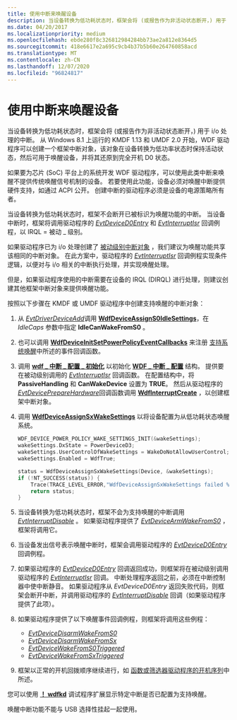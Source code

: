 ```yaml
---
title: 使用中断来唤醒设备
description: 当设备转换为低功耗状态时，框架会将 (或报告作为非活动状态断开，) 用于 i/o 处理的中断。
ms.date: 04/20/2017
ms.localizationpriority: medium
ms.openlocfilehash: ebde280f8c326812984284bb73ae2a812e8364d5
ms.sourcegitcommit: 418e6617e2a695c9cb4b37b5b60e264760858acd
ms.translationtype: MT
ms.contentlocale: zh-CN
ms.lasthandoff: 12/07/2020
ms.locfileid: "96824817"
---
```

# <a name="using-an-interrupt-to-wake-a-device"></a>使用中断来唤醒设备


当设备转换为低功耗状态时，框架会将 (或报告作为非活动状态断开，) 用于 i/o 处理的中断。 从 Windows 8.1 上运行的 KMDF 1.13 和 UMDF 2.0 开始，WDF 驱动程序可以创建一个框架中断对象，该对象在设备转换为低功率状态时保持活动状态，然后可用于唤醒设备，并将其还原到完全开机 D0 状态。

如果要为芯片 (SoC) 平台上的系统开发 WDF 驱动程序，可以使用此类中断来唤醒不提供传统唤醒信号机制的设备。 若要使用此功能，设备必须对唤醒中断提供硬件支持，如通过 ACPI 公开。 创建中断的驱动程序必须是设备的电源策略所有者。

当设备转换为低功耗状态时，框架不会断开已被标识为唤醒功能的中断。 当设备中断时，框架将调用驱动程序的 [*EvtDeviceD0Entry*](/windows-hardware/drivers/ddi/wdfdevice/nc-wdfdevice-evt_wdf_device_d0_entry) 和 [*EvtInterruptIsr*](/windows-hardware/drivers/ddi/wdfinterrupt/nc-wdfinterrupt-evt_wdf_interrupt_isr) 回调例程，以 IRQL = 被动 \_ 级别。

如果驱动程序已为 i/o 处理创建了 [被动级别中断对象](supporting-passive-level-interrupts.md) ，我们建议为唤醒功能共享该相同的中断对象。 在此方案中，驱动程序的 [*EvtInterruptIsr*](/windows-hardware/drivers/ddi/wdfinterrupt/nc-wdfinterrupt-evt_wdf_interrupt_isr) 回调例程实现条件逻辑，以便对与 i/o 相关的中断执行处理，并实现唤醒处理。

但是，如果驱动程序使用的中断需要在设备的 IRQL (DIRQL) 进行处理，则建议创建其他框架中断对象来提供唤醒功能。

按照以下步骤在 KMDF 或 UMDF 驱动程序中创建支持唤醒的中断对象：

1.  从 [*EvtDriverDeviceAdd*](/windows-hardware/drivers/ddi/wdfdriver/nc-wdfdriver-evt_wdf_driver_device_add)调用 [**WdfDeviceAssignS0IdleSettings**](/windows-hardware/drivers/ddi/wdfdevice/nf-wdfdevice-wdfdeviceassigns0idlesettings)，在 *IdleCaps* 参数中指定 **IdleCanWakeFromS0** 。
2.  也可以调用 [**WdfDeviceInitSetPowerPolicyEventCallbacks**](/windows-hardware/drivers/ddi/wdfdevice/nf-wdfdevice-wdfdeviceinitsetpowerpolicyeventcallbacks) 来注册 [支持系统唤醒](supporting-system-wake-up.md)中所述的事件回调函数。
3.  调用 [**wdf \_ 中断 \_ 配置 \_ 初始化**](/windows-hardware/drivers/ddi/wdfinterrupt/nf-wdfinterrupt-wdf_interrupt_config_init) 以初始化 [**WDF \_ 中断 \_ 配置**](/windows-hardware/drivers/ddi/wdfinterrupt/ns-wdfinterrupt-_wdf_interrupt_config) 结构。 提供要在被动级别调用的 [*EvtInterruptIsr*](/windows-hardware/drivers/ddi/wdfinterrupt/nc-wdfinterrupt-evt_wdf_interrupt_isr) 回调函数。 在配置结构中，将 **PassiveHandling** 和 **CanWakeDevice** 设置为 **TRUE**。 然后从驱动程序的 [*EvtDevicePrepareHardware*](/windows-hardware/drivers/ddi/wdfdevice/nc-wdfdevice-evt_wdf_device_prepare_hardware)回调函数调用 [**WdfInterruptCreate**](/windows-hardware/drivers/ddi/wdfinterrupt/nf-wdfinterrupt-wdfinterruptcreate) ，以创建框架中断对象。
4.  调用 [**WdfDeviceAssignSxWakeSettings**](/windows-hardware/drivers/ddi/wdfdevice/nf-wdfdevice-wdfdeviceassignsxwakesettings) 以将设备配置为从低功耗状态唤醒系统。
    ```cpp
    WDF_DEVICE_POWER_POLICY_WAKE_SETTINGS_INIT(&wakeSettings);
    wakeSettings.DxState = PowerDeviceD3;
    wakeSettings.UserControlOfWakeSettings = WakeDoNotAllowUserControl;
    wakeSettings.Enabled = WdfTrue;

    status = WdfDeviceAssignSxWakeSettings(Device, &wakeSettings);
    if (!NT_SUCCESS(status)) {
        Trace(TRACE_LEVEL_ERROR,"WdfDeviceAssignSxWakeSettings failed %x\n", status);
        return status;
    }
    ```

5.  当设备转换为低功耗状态时，框架不会为支持唤醒的中断调用 [*EvtInterruptDisable*](/windows-hardware/drivers/ddi/wdfinterrupt/nc-wdfinterrupt-evt_wdf_interrupt_disable) 。 如果驱动程序提供了 [*EvtDeviceArmWakeFromS0*](/windows-hardware/drivers/ddi/wdfdevice/nc-wdfdevice-evt_wdf_device_arm_wake_from_s0) ，框架将调用它。
6.  当设备发出信号表示唤醒中断时，框架会调用驱动程序的 [*EvtDeviceD0Entry*](/windows-hardware/drivers/ddi/wdfdevice/nc-wdfdevice-evt_wdf_device_d0_entry) 回调例程。
7.  如果驱动程序的 [*EvtDeviceD0Entry*](/windows-hardware/drivers/ddi/wdfdevice/nc-wdfdevice-evt_wdf_device_d0_entry) 回调返回成功，则框架将在被动级别调用驱动程序的 [*EvtInterruptIsr*](/windows-hardware/drivers/ddi/wdfinterrupt/nc-wdfinterrupt-evt_wdf_interrupt_isr) 回调。 中断处理程序返回之前，必须在中断控制器中使中断静音。 如果驱动程序从 *EvtDeviceD0Entry* 返回失败代码，则框架会断开中断，并调用驱动程序的 [*EvtInterruptDisable*](/windows-hardware/drivers/ddi/wdfinterrupt/nc-wdfinterrupt-evt_wdf_interrupt_disable) 回调（如果驱动程序提供了此项）。
8.  如果驱动程序提供了以下唤醒事件回调例程，则框架将调用这些例程：
    -   [*EvtDeviceDisarmWakeFromS0*](/windows-hardware/drivers/ddi/wdfdevice/nc-wdfdevice-evt_wdf_device_disarm_wake_from_s0)
    -   [*EvtDeviceDisarmWakeFromSx*](/windows-hardware/drivers/ddi/wdfdevice/nc-wdfdevice-evt_wdf_device_disarm_wake_from_sx)
    -   [*EvtDeviceWakeFromS0Triggered*](/windows-hardware/drivers/ddi/wdfdevice/nc-wdfdevice-evt_wdf_device_wake_from_s0_triggered)
    -   [*EvtDeviceWakeFromSxTriggered*](/windows-hardware/drivers/ddi/wdfdevice/nc-wdfdevice-evt_wdf_device_wake_from_sx_triggered)

9.  框架以正常的开机回拨顺序继续进行，如 [函数或筛选器驱动程序的开机序列](power-up-sequence-for-a-function-or-filter-driver.md)中所述。

您可以使用 [**！ wdfkd**](../debugger/-wdfkd-wdfinterrupt.md) 调试程序扩展显示特定中断是否已配置为支持唤醒。

唤醒中断功能不能与 USB 选择性挂起一起使用。

 

